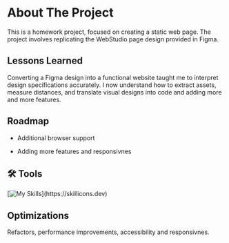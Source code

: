 # About The Project

This is a homework project, focused on creating a static web page. The project involves replicating the WebStudio page design provided in Figma.

## Lessons Learned

Converting a Figma design into a functional website taught me to interpret design specifications accurately. I now understand how to extract assets, measure distances, and translate visual designs into code and adding more and more features.


## Roadmap

- Additional browser support

- Adding more features and responsivnes


## 🛠 Tools 
[![My Skills](https://skillicons.dev/icons?i=js,html,css,)](https://skillicons.dev)


## Optimizations

Refactors, performance improvements, accessibility and responsivnes.
